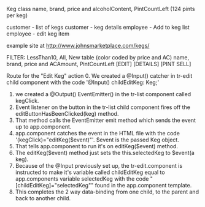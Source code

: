 Keg class
name, brand, price and alcoholContent, PintCountLeft (124 pints per keg)


customer - list of kegs
customer - keg details
employee - Add to keg list
employee - edit keg item


example site at http://www.johnsmarketplace.com/kegs/





FILTER: LessThan10, All, New
table (color coded by price and AC)
name, brand, price and ACAmount, PintCountLeft [EDIT] [DETAILS] [PINT SELL]

Route for the "Edit Keg" action
0. We created a @Input() catcher in tr-edit child component with the code '@Input() childEditKeg: Keg;'
1. we created a @Output() EventEmitter() in the tr-list component called kegClick.
2. Event listener on the button in the tr-list child component fires off the editButtonHasBeenClicked(keg) method.
3. That method calls the EventEmitter emit method which sends the event up to app.component.
4. app.component catches the event in the HTML file with the code '(kegClick)="editKeg($event)"'.  $event is the passed Keg object.
5. That tells app.component to run it's on editKeg($event) method.
6. The editKeg($event) method just sets the this.selectedKeg to $event(a keg).
7. Because of the @Input previously set up, the tr-edit.component is instructed to make it's variable called childEditKeg equal to app.components variable selectedKeg with the code "[childEditKeg]="selectedKeg"" found in the app.component template.
8. This completes the 2 way data-binding from one child, to the parent and back to another child.
